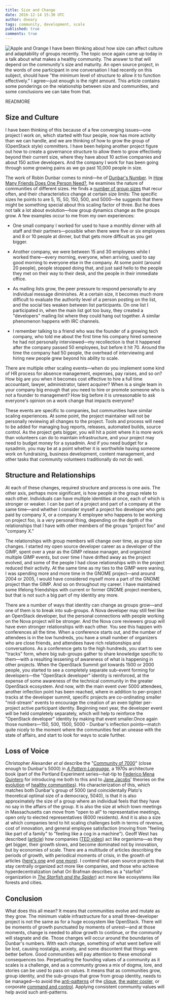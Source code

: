 ```yaml
---
title: Size and Change
date: 2016-12-14 15:30 UTC
author: dneary
tags: community, development, scale
published: true
comments: true
---
```

![Apple and Orange](blog/Apple_and_Orange.jpg) I have been thinking about how size can affect culture and adaptability of groups recently. The topic once again came up today in a talk about what makes a healthy community. The answer to that will depend on the community's size and maturity. An open source project, in the words of one participant in one conversation I had recently on this subject, should have "the minimum level of structure to allow it to function effectively." I agree&mdash;just enough is the right amount. This article contains some ponderings on the relationship between size and communities, and some conclusions we can take from that.

READMORE

## Size and Culture

I have been thinking of this because of a few converging issues&mdash;one project I work on, which started with four people, now has more activity than we can handle, and we are thinking of how to grow the group of (OpenStack style) committers. I have been helping another project figure out how to create a governance structure to allow them to grow
effectively beyond their current size, where they have about 10 active companies and about 150 active developers. And the company I work for has been going through some growing pains as we go past 10,000 people in size.

The work of Robin Dunbar comes to mind&mdash;he of [Dunbar's Number](https://en.wikipedia.org/wiki/Dunbar's_number). In [How Many Friends Does One Person Need?](http://www.hup.harvard.edu/catalog.php?isbn=9780674057166), he examines the nature of communities of different sizes. He finds a [number of group sizes](http://www.socialsciencespace.com/2013/11/robin-dunbar-on-dunbar-numbers/) that
recur often, and their characteristics change at certain size limits: The specific sizes he points to are 5, 15, 50, 150, 500, and 5000&mdash;he
suggests that there might be something special about this scaling factor
of three.  But he does not talk a lot about evolution&mdash;how group dynamics
change as the groups grow. A few examples occur to me from my own
experiences:

* One small company I worked for used to have a monthly dinner with
all staff and their partners&mdash;possible when there were five or six employees
and 8 or 10 people at dinner, but that gets more difficult as you get
bigger.

* Another company, we were between 15 and 30 employees while I
worked there&mdash;every morning, everyone, when arriving, used to say good
morning to everyone else in the company. At some point (around 20
people), people stopped doing that, and just said hello to the people
they met on their way to their desk, and the people in their immediate
office.

* As mailing lists grow, the peer pressure to respond personally to
any individual message diminishes. At a certain size, it becomes much
more difficult to evaluate the authority level of a person posting on
the list, and the social ties weaken between list participants. On one
list I participated in, when the main list got too busy, they created a "developers"
mailing list where they could hang out together. A similar phenomenon
happens with IRC channels.

* I remember talking to a friend who was the founder of a growing
tech company, who told me about the first time his company hired someone
he had not personally interviewed&mdash;my recollection is that it happened
after the company passed 50 employees, but before it hit 70. Around the
time the company had 50 people, the overhead of interviewing and hiring
new people grew beyond his ability to scale.

There are multiple other scaling events&mdash;when do you implement some
kind of HR process for absence management, expenses, pay raises, and so
on? How big are you when it becomes cost effective to hire a full time
accountant, lawyer, administrator, talent acquirer? When is a single
team in your company big enough that you need to hire or promote someone
who is not a founder to management? How big before it is unreasonable to
ask everyone's opinion on a work change that impacts everyone?

These events are specific to companies, but communities have similar
scaling experiences. At some point, the project maintainer will not be
personally reviewing all changes to the project. Tools and process will
need to be added for managing bug reports, releases, automated builds,
source control. As the project gets bigger, you will hit a point where
it is more work than volunteers can do to maintain infrastructure, and
your project may need to budget money for a sysadmin. And if you need
budget for a sysadmin, you may be at a point whether it is worthwhile
having someone work on fundraising, business development, content
management, and other tasks that community volunteers traditionally do
not do well.

## Structure and Relationships

At each of these changes, required structure and process is one axis.
The other axis, perhaps more significant, is how people in the group
relate to each other. Individuals can have multiple identities at once,
each of which is stronger or weaker. I can be part of a project and part
of a company at the same time&mdash;and whether I consider myself a project
foo developer who gets paid by company X, or a company X employee who
happens to be working on project foo, is a very personal thing,
depending on the depth of the relationships that I have with other
members of the groups "project foo" and "company X."

The relationships with group members will change over time, as group
size changes. I started my open source developer career as a developer of the GIMP,
spent over a year as the GIMP release manager, and organized multiple
GIMP events, but over time I have drifted away as the project evolved,
and some of the people I had close relationships with in the project
reduced their activity. At the same time as my ties to the GIMP were
waning, I was spending more and more time in the GNOME project&mdash;and
around 2004 or 2005, I would have considered myself more a part of the
GNOME project than the GIMP. And so on throughout my career. I have
maintained some lifelong friendships with current or former GNOME
project members, but that is not such a big part of my identity any more.

There are a number of ways that identity can change as groups grow&mdash;and
one of them is to break into sub-groups. A Nova developer may still feel
like an OpenStack developer, but the personal connections with people
working on the Nova project will be stronger. And the Nova core
reviewers group will have even stronger relationships with each other.
You see this happen with conferences all the time. When a conference
starts out, and the number of attendees is in the low hundreds, you have
a small number of organizers who are close friends, and attendees have
rich relationships and conversations. As a conference gets to the high
hundreds, you start to see "tracks" form, where big sub-groups gather to
share knowledge specific to them&mdash;with a resulting lessening of
awareness of what is happening in other projects. When the OpenStack
Summit got towards 1500 or 2000 people, you started to see a completely
separate sub-event forming for developers&mdash;the "OpenStack developer"
identity is reinforced, at the expense of some awareness of the
technical community in the greater OpenStack ecosystem. And now, with
the main event over 5000 attendees, another inflection point has been
reached, where in addition to per-project tracks at the developer
summit, specific projects are co-ordinating smaller "mid-stream" events
to encourage the creation of an even tighter per-project active
participant identity. Beginning next year, the developer event will be held completely separately, which will help to reinforce the "OpenStack developer" identity by making that event smaller.Once again those numbers&mdash;150, 500, 1500, 5000 -
Dunbar's inflection points&mdash;match quite nicely to the moment where the
communities feel an unease with the state of affairs, and start to look
for ways to scale further.

## Loss of Voice

Christopher Alexander *et al* describe the "[Community
of 7000](http://www.iwritewordsgood.com/apl/patterns/apl012.htm)" (close enough to Dunbar's 5000) in [*A
Pattern Language*](https://www.amazon.com/Pattern-Language-Buildings-Construction-Environmental/dp/0195019199), a 1970s architecture book (part of the Portland
Experiment series&mdash;hat-tip to [Federico Mena
Quintero](https://people.gnome.org/~federico/news.html) for introducing me both to this and to [Jane Jacobs](https://en.wikipedia.org/wiki/Jane_Jacobs)'
theories on the [evolution](https://en.wikipedia.org/wiki/The_Death_and_Life_of_Great_American_Cities)
of [healthy communities](http://www.goodreads.com/book/show/85398.The_Economy_of_Cities)). His characterization of this, which matches both Dunbar's
group of 5000 (and coincidentally Plato's theoretical optimal size of a
democracy, 5040), is that it is also approximately the size of a group where an individual
feels that they have no say in the affairs of the group. It is also the
size at which town meetings in Massachusetts can move from "open to all"
to representative meetings, open only to elected representatives (6000
residents). And it is also a size at which companies tend to hit scaling
challenges both in terms of revenue, cost of innovation, and general
employee satisfaction (moving from "feeling like part of a family" to
"feeling like a cog in a machine"). Geoff West has described ([article](http://www.nytimes.com/2010/12/19/magazine/19Urban_West-t.html))  how
companies ([TED video](https://www.ted.com/talks/geoffrey_west_the_surprising_math_of_cities_and_corporations)) act like organisms&mdash;as they get bigger, their
growth slows, and become dominated not by innovation, but by economies
of scale. There are a multitude of articles describing the periods of
growth, with periodical moments of crisis, in the growth of articles ([here's
one](https://hbr.org/1983/05/the-five-stages-of-small-business-growth) and [one more](https://hbr.org/1998/05/evolution-and-revolution-as-organizations-grow)). I contend that open source projects that stay centrally
organized act more like companies, and those who achieve
hyperdecentralization (what Ori Brafman describes as a "starfish"
organization in [*The Starfish and the Spider*](https://www.amazon.com/The-Starfish-Spider-Unstoppable-Organizations/dp/1591841836)) act more like ecosystems like forests and
cities.

## Conclusion

What does this all mean? It means that communities evolve and mutate as
they grow. The minimum viable infrastructure for a small three-developer
project is not the same as for a huge ecosystem like OpenStack. There
will be moments of growth punctuated by moments of unrest&mdash;and at those
moments, change is needed to allow growth to continue, or the community
will stagnate and die. Those changes will occur around the boundaries of
Dunbar's numbers. With each change, something of what went before will
be lost, causing nostalgia, anxiety, and some discontent that things
were better before. Good communities will pay attention to these
emotional consequences too. Perpetuating the founding values of a
community as it scales is a challenge, and as a community grows a mix of
dogma, lore, and stories can be used to pass on values. It means that as
communities grow, group identity, and the sub-groups that grow from
group identity, needs to be managed&mdash;to avoid the [anti-patterns](http://communitymgt.wikia.com/wiki/Category:Anti-patterns)
of the [clique](http://communitymgt.wikia.com/wiki/Nepotism), [the water cooler](http://communitymgt.wikia.com/wiki/Water_cooler), or corporate [command and control](http://communitymgt.wikia.com/wiki/Command_and_Control). Applying consistent community values will help avoid such anti-patterns.

